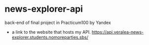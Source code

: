 # news-explorer-api
back-end of final project in Practicum100 by Yandex
* a link to the website that hosts my API.
https://api.veralea-news-explorer.students.nomoreparties.sbs/
